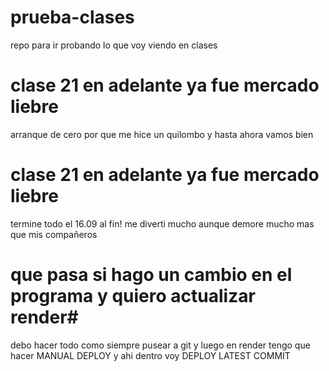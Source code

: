 # prueba-clases
repo para ir probando lo que voy viendo en clases
# clase 21 en adelante ya fue mercado liebre
arranque de cero por que me hice un quilombo y hasta ahora vamos bien
# clase 21 en adelante ya fue mercado liebre
termine todo el 16.09 al fin! me diverti mucho aunque demore mucho mas que mis compañeros
# que pasa si hago un cambio en el programa y quiero actualizar render#
debo hacer todo como siempre pusear a git y luego en render tengo que hacer MANUAL DEPLOY y ahi dentro voy  DEPLOY LATEST COMMIT